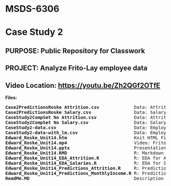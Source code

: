 # MSDS-6306
# Case Study 2
## PURPOSE: Public Repository for Classwork
## PROJECT: Analyze Frito-Lay employee data
## Video Location: https://youtu.be/Zh2QGf2OTfE

<B>Files:</B><BR>
<PRE>
<B>Case2PredictionsRoske Attrition.csv</B>             Data: Attrition (predicted)
<B>Case2PredictionsRoske Salary.csv</B>                Data: Salary (predicted)
<B>CaseStudy2CompSet No Attrition.csv</B>              Data: Attrition (no)
<B>CaseStudy2CompSet No Salary.csv</B>                 Data: Salary (no)
<B>CaseStudy2-data.csv</B>                             Data: Employee (871 records)
<B>CaseStudy2-data-with_lm.csv</B>                     Data: Employee with Salary Predictions (1171 records)
<B>Edward_Roske_Unit14.htm</B>                         Knit HTML File
<B>Edward_Roske_Unit14.mp4</B>                         Video: Frito-Lay Presentation
<B>Edward_Roske_Unit14.pptx</B>                        Presentation: Frito-Lay Slides
<B>Edward_Roske_Unit14.RMD</B>                         R: Markdown
<B>Edward_Roske_Unit14_EDA_Attrition.R</B>             R: EDA for Attrition
<B>Edward_Roske_Unit14_EDA_Salaries.R</B>              R: EDA for Salaries
<B>Edward_Roske_Unit14_Predictions_Attrition.R</B>     R: Predictions for Attrition
<B>Edward_Roske_Unit14_Predictions_MonthlyIncome.R</B> R: Predictions for Salaries
<B>ReadMe.MD</B>                                       Description of repository files
</PRE>
